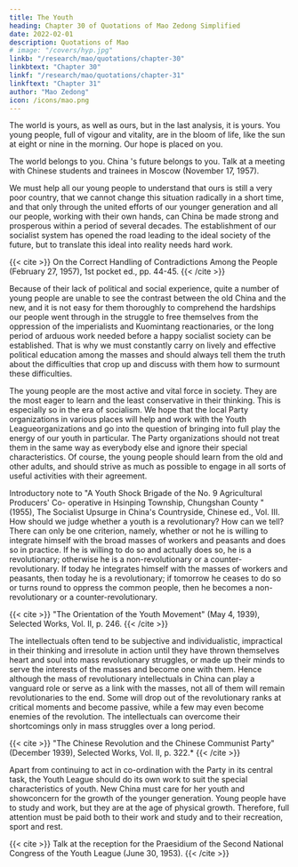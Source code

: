 ```yaml
---
title: The Youth
heading: Chapter 30 of Quotations of Mao Zedong Simplified
date: 2022-02-01
description: Quotations of Mao
# image: "/covers/hyp.jpg"
linkb: "/research/mao/quotations/chapter-30"
linkbtext: "Chapter 30"
linkf: "/research/mao/quotations/chapter-31"
linkftext: "Chapter 31"
author: "Mao Zedong"
icon: /icons/mao.png
---
```


The world is yours, as well as ours, but in the last analysis, it is yours. You
young people, full of vigour and vitality, are in the bloom of life, like the sun
at eight or nine in the morning. Our hope is placed on you.

The world belongs to you. China 's future belongs to you.
Talk at a meeting with Chinese students and trainees in Moscow (November 17,
1957).

We must help all our young people to understand that ours is still a very poor
country, that we cannot change this situation radically in a short time, and
that only through the united efforts of our younger generation and all our
people, working with their own hands, can China be made strong and
prosperous within a period of several decades. The establishment of our
socialist system has opened the road leading to the ideal society of the future,
but to translate this ideal into reality needs hard work.

{{< cite >}}
On the Correct Handling of Contradictions Among the People (February 27, 1957), 1st pocket ed., pp. 44-45.
{{< /cite >}}

Because of their lack of political and social experience, quite a number of
young people are unable to see the contrast between the old China and the
new, and it is not easy for them thoroughly to comprehend the hardships our
people went through in the struggle to free themselves from the oppression of
the imperialists and Kuomintang reactionaries, or the long period of arduous
work needed before a happy socialist society can be established. That is why
we must constantly carry on lively and effective political education among
the masses and should always tell them the truth about the difficulties that
crop up and discuss with them how to surmount these difficulties.

The young people are the most active and vital force in society. They are the
most eager to learn and the least conservative in their thinking. This is
especially so in the era of socialism. We hope that the local Party
organizations in various places will help and work with the Youth Leagueorganizations and go into the question of bringing into full play the energy of
our youth in particular. The Party organizations should not treat them in the
same way as everybody else and ignore their special characteristics. Of
course, the young people should learn from the old and other adults, and
should strive as much as possible to engage in all sorts of useful activities
with their agreement.

Introductory note to "A Youth Shock Brigade of the No. 9 Agricultural Producers' Co-
operative in Hsinping Township, Chungshan County " (1955), The Socialist Upsurge
in China's Countryside, Chinese ed., Vol. III.
How should we judge whether a youth is a revolutionary? How can we tell?
There can only be one criterion, namely, whether or not he is willing to
integrate himself with the broad masses of workers and peasants and does so
in practice. If he is willing to do so and actually does so, he is a
revolutionary; otherwise he is a non-revolutionary or a counter-revolutionary.
If today he integrates himself with the masses of workers and peasants, then
today he is a revolutionary; if tomorrow he ceases to do so or turns round to
oppress the common people, then he becomes a non-revolutionary or a
counter-revolutionary.

{{< cite >}}
"The Orientation of the Youth Movement" (May 4, 1939), Selected Works, Vol. II, p. 246.
{{< /cite >}}

The intellectuals often tend to be subjective and individualistic, impractical in
their thinking and irresolute in action until they have thrown themselves heart
and soul into mass revolutionary struggles, or made up their minds to serve
the interests of the masses and become one with them. Hence although the
mass of revolutionary intellectuals in China can play a vanguard role or serve
as a link with the masses, not all of them will remain revolutionaries to the
end. Some will drop out of the revolutionary ranks at critical moments and
become passive, while a few may even become enemies of the revolution.
The intellectuals can overcome their shortcomings only in mass struggles
over a long period.

{{< cite >}}
"The Chinese Revolution and the Chinese Communist Party" (December 1939), Selected Works, Vol. II, p. 322.*
{{< /cite >}}

Apart from continuing to act in co-ordination with the Party in its central task, the Youth League should do its own work to suit the special characteristics of youth. New China must care for her youth and showconcern for the growth of the younger generation. Young people have to study and work, but they are at the age of physical growth. Therefore, full attention must be paid both to their work and study and to their recreation,
sport and rest.

{{< cite >}}
Talk at the reception for the Praesidium of the Second National Congress of the Youth
League (June 30, 1953).
{{< /cite >}}
